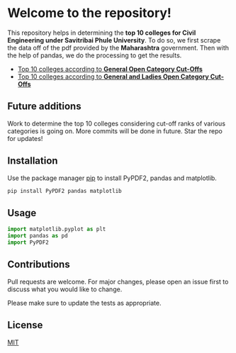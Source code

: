 
# Welcome to the repository!

This repository helps in determining the **top 10 colleges for Civil Engineering under Savitribai Phule University**. To do so, we first scrape the data off of the pdf provided by the **Maharashtra** government. Then with the help of pandas, we do the processing to get the results.

 - [Top 10 colleges according to **General Open Category Cut-Offs**](https://github.com/vishxm/DataScienceNBs/blob/master/CapGuideTask/civilTop10.ipynb)
 - [Top 10 colleges according to **General and Ladies Open Category Cut-Offs**](https://github.com/vishxm/DataScienceNBs/blob/master/CapGuideTask/civilTop10New.ipynb)


## Future additions

Work to determine the top 10 colleges considering cut-off ranks of various categories is going on. More commits will be done in future. Star the repo for updates!

## Installation

Use the package manager [pip](https://pip.pypa.io/en/stable/) to install PyPDF2, pandas and matplotlib.

```bash
pip install PyPDF2 pandas matplotlib
```

## Usage

```python
import matplotlib.pyplot as plt
import pandas as pd
import PyPDF2
```

## Contributions
Pull requests are welcome. For major changes, please open an issue first to discuss what you would like to change.

Please make sure to update the tests as appropriate.

## License
[MIT](https://choosealicense.com/licenses/mit/)



